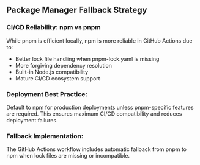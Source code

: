 ## Package Manager Fallback Strategy

### CI/CD Reliability: npm vs pnpm
While pnpm is efficient locally, npm is more reliable in GitHub Actions due to:
- Better lock file handling when pnpm-lock.yaml is missing  
- More forgiving dependency resolution
- Built-in Node.js compatibility
- Mature CI/CD ecosystem support

### Deployment Best Practice:
Default to npm for production deployments unless pnpm-specific features are required. This ensures maximum CI/CD compatibility and reduces deployment failures.

### Fallback Implementation:
The GitHub Actions workflow includes automatic fallback from pnpm to npm when lock files are missing or incompatible.